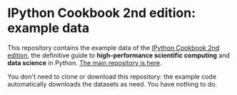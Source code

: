 # IPython Cookbook 2nd edition: example data

This repository contains the example data of the [IPython Cookbook 2nd edition](http://ipython-books.github.io), the definitive guide to **high-performance scientific computing** and **data science** in Python. [The main repository is here](https://github.com/ipython-books/cookbook-2nd).

You don't need to clone or download this repository: the example code automatically downloads the datasets as need. You have nothing to do.
